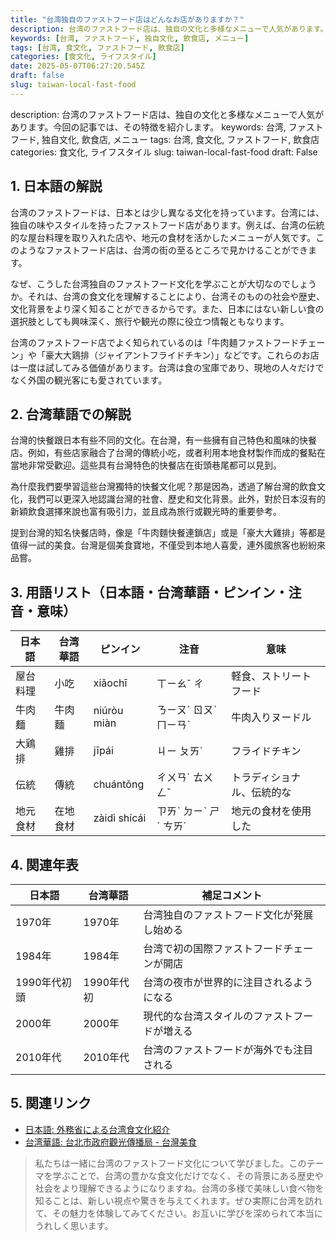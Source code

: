 ```yaml
---
title: "台湾独自のファストフード店はどんなお店がありますか？"
description: 台湾のファストフード店は、独自の文化と多様なメニューで人気があります。今回の記事では、その特徴を紹介します。
keywords: [台湾, ファストフード, 独自文化, 飲食店, メニュー]
tags: [台湾, 食文化, ファストフード, 飲食店]
categories: [食文化, ライフスタイル]
date: 2025-05-07T06:27:20.545Z
draft: false
slug: taiwan-local-fast-food
---
```


description: 台湾のファストフード店は、独自の文化と多様なメニューで人気があります。今回の記事では、その特徴を紹介します。
keywords: 台湾, ファストフード, 独自文化, 飲食店, メニュー
tags: 台湾, 食文化, ファストフード, 飲食店
categories: 食文化, ライフスタイル
slug: taiwan-local-fast-food
draft: False

## 1. 日本語の解説

台湾のファストフードは、日本とは少し異なる文化を持っています。台湾には、独自の味やスタイルを持ったファストフード店があります。例えば、台湾の伝統的な屋台料理を取り入れた店や、地元の食材を活かしたメニューが人気です。このようなファストフード店は、台湾の街の至るところで見かけることができます。

なぜ、こうした台湾独自のファストフード文化を学ぶことが大切なのでしょうか。それは、台湾の食文化を理解することにより、台湾そのものの社会や歴史、文化背景をより深く知ることができるからです。また、日本にはない新しい食の選択肢としても興味深く、旅行や観光の際に役立つ情報ともなります。

台湾のファストフード店でよく知られているのは「牛肉麺ファストフードチェーン」や「豪大大鶏排（ジャイアントフライドチキン）」などです。これらのお店は一度は試してみる価値があります。台湾は食の宝庫であり、現地の人々だけでなく外国の観光客にも愛されています。

## 2. 台湾華語での解説

台灣的快餐跟日本有些不同的文化。在台灣，有一些擁有自己特色和風味的快餐店。例如，有些店家融合了台灣的傳統小吃，或者利用本地食材製作而成的餐點在當地非常受歡迎。這些具有台灣特色的快餐店在街頭巷尾都可以見到。

為什麼我們要學習這些台灣獨特的快餐文化呢？那是因為，透過了解台灣的飲食文化，我們可以更深入地認識台灣的社會、歷史和文化背景。此外，對於日本沒有的新穎飲食選擇來說也富有吸引力，並且成為旅行或觀光時的重要參考。

提到台灣的知名快餐店時，像是「牛肉麵快餐連鎖店」或是「豪大大雞排」等都是值得一試的美食。台灣是個美食寶地，不僅受到本地人喜愛，連外國旅客也紛紛來品嘗。

## 3. 用語リスト（日本語・台湾華語・ピンイン・注音・意味）

| 日本語     | 台湾華語       | ピンイン     | 注音      | 意味                           |
|------------|----------------|--------------|-----------|------------------------------|
| 屋台料理   | 小吃           | xiǎochī      | ㄒㄧㄠˇ ㄔ | 軽食、ストリートフード         |
| 牛肉麺     | 牛肉麵         | niúròu miàn  | ㄋㄧㄡˊ ㄖㄡˋ ㄇㄧㄢˋ | 牛肉入りヌードル               |
| 大鶏排     | 雞排           | jīpái        | ㄐㄧ ㄆㄞˊ | フライドチキン                 |
| 伝統       | 傳統           | chuántǒng    | ㄔㄨㄢˊ ㄊㄨㄥˇ | トラディショナル、伝統的な |
| 地元食材   | 在地食材       | zàidì shícái | ㄗㄞˋ ㄉㄧˋ ㄕˊ ㄘㄞˊ | 地元の食材を使用した           |

## 4. 関連年表

| 日本語      | 台湾華語    | 補足コメント                               |
|-------------|-------------|----------------------------------------|
| 1970年    | 1970年      | 台湾独自のファストフード文化が発展し始める |
| 1984年    | 1984年      | 台湾で初の国際ファストフードチェーンが開店  |
| 1990年代初頭 | 1990年代初  | 台湾の夜市が世界的に注目されるようになる   |
| 2000年   | 2000年     | 現代的な台湾スタイルのファストフードが増える |
| 2010年代  | 2010年代   | 台湾のファストフードが海外でも注目される   |

## 5. 関連リンク  

- [日本語: 外務省による台湾食文化紹介](https://www.mofa.go.jp/mofaj/area/taiwan/data.html)  
- [台湾華語: 台北市政府觀光傳播局 - 台灣美食](https://www.travel.taipei/zh-tw/pictorial/article/25410)

>私たちは一緒に台湾のファストフード文化について学びました。このテーマを学ぶことで、台湾の豊かな食文化だけでなく、その背景にある歴史や社会をより理解できるようになりますね。台湾の多様で美味しい食べ物を知ることは、新しい視点や驚きを与えてくれます。ぜひ実際に台湾を訪れて、その魅力を体験してみてください。お互いに学びを深められて本当にうれしく思います。